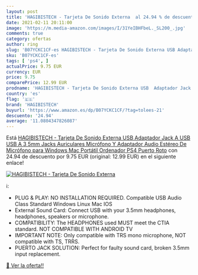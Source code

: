 ```yaml
---
layout: post
title: 'HAGIBISTECH - Tarjeta De Sonido Externa  al 24.94 % de descuento'
date: 2021-02-11 20:11:00
image: 'https://m.media-amazon.com/images/I/31YeIBHFbeL._SL200_.jpg'
comments: true
category: ofertas
author: ring
slug: 'B07YCKC1CF-es HAGIBISTECH - Tarjeta De Sonido Externa USB Adaptador Jack...'
sku: 'B07YCKC1CF-es'
tags: [ 'ps4', ]
actualPrice: 9.75 EUR
currency: EUR
price: 9.75
comparePrice: 12.99 EUR
prodname: 'HAGIBISTECH - Tarjeta De Sonido Externa USB  Adaptador Jack A USB  USB A 3 5mm Jacks Auriculares  Micrófono Y Adaptador Audio Estéreo De Micrófono para Windows Mac Portátil Ordenador PS4 Puerto Roto'
country: 'es'
flag: '🇪🇸'
brand: 'HAGIBISTECH'
buyurl: 'https://www.amazon.es/dp/B07YCKC1CF/?tag=tolees-21'
descuento: '24.94'
average: '11.0804347826087'
---
```


Está [HAGIBISTECH - Tarjeta De Sonido Externa USB  Adaptador Jack A USB  USB A 3 5mm Jacks Auriculares  Micrófono Y Adaptador Audio Estéreo De Micrófono para Windows Mac Portátil Ordenador PS4 Puerto Roto](https://www.amazon.es/dp/B07YCKC1CF/?tag=tolees-21) con 24.94 de descuento por 9.75 EUR (original: 12.99 EUR) en el siguiente enlace!

[![HAGIBISTECH - Tarjeta De Sonido Externa ](https://m.media-amazon.com/images/I/31YeIBHFbeL._SL200_.jpg)](https://www.amazon.es/dp/B07YCKC1CF/?tag=tolees-21)

ℹ️:

- PLUG & PLAY: NO INSTALLATION REQUIRED. Compatible USB Audio Class Standard Windows Linux Mac IOS
- External Sound Card: Connect USB with your 3.5mm headphones, headphones, speakers or microphone.
- COMPATIBILITY: The HEADPHONES used MUST meet the CTIA standard. NOT COMPATIBLE WITH ANDROID TV
- IMPORTANT NOTE: Only compatible with TRS mono microphone, NOT compatible with TS, TRRS.
- PUERTO JACK SOLUTION: Perfect for faulty sound card, broken 3.5mm input replacement.

[🛒 Ver la oferta!!](https://www.amazon.es/dp/B07YCKC1CF/?tag=tolees-21)
